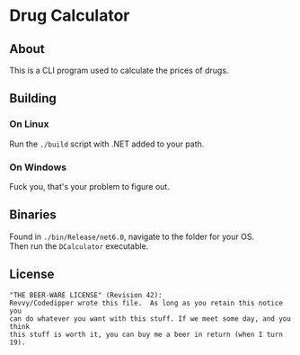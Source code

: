 # Drug Calculator
## About
This is a CLI program used to calculate the prices of drugs.
## Building
### On Linux
Run the `./build` script with .NET added to your path.
### On Windows
Fuck you, that's your problem to figure out.
## Binaries
Found in `./bin/Release/net6.0`, navigate to the folder for your OS.\
Then run the `DCalculator` executable.
## License
```
"THE BEER-WARE LICENSE" (Revision 42):
Revvy/Codedipper wrote this file.  As long as you retain this notice you
can do whatever you want with this stuff. If we meet some day, and you think
this stuff is worth it, you can buy me a beer in return (when I turn 19).
```